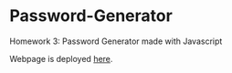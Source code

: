 # Password-Generator
Homework 3: Password Generator made with Javascript

Webpage is deployed [here](https://matthewronaldjohnson.github.io/Password-Generator/). 
